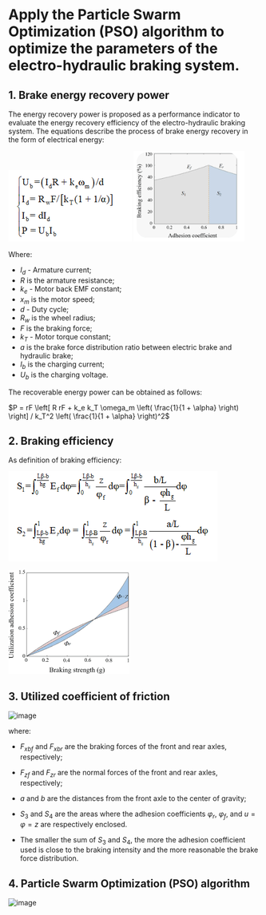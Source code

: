 # Apply the Particle Swarm Optimization (PSO) algorithm to optimize the parameters of the electro-hydraulic braking system.
## 1. Brake energy recovery power
The energy recovery power is proposed as a performance indicator to evaluate the energy recovery efficiency of the electro-hydraulic braking system. The equations describe the process of brake energy recovery in the form of electrical energy:

![fomula1](https://github.com/trunggpham/The_optimal_distribution_ratio_of_braking_force/blob/main/fomula1.png)
![The relationship between the coefficient of friction and braking efficiencyl](https://github.com/trunggpham/The_optimal_distribution_ratio_of_braking_force/blob/main/The%20relationship%20between%20the%20coefficient%20of%20friction%20and%20braking%20efficiency.png) 

Where:

- $I_d$ - Armature current;
- $R$ is the armature resistance;
- $k_e$ - Motor back EMF constant;
- $x_m$ is the motor speed;
- $d$ - Duty cycle;
- $R_w$ is the wheel radius;
- $F$ is the braking force;
- $k_T$ - Motor torque constant;
- $a$ is the brake force distribution ratio between electric brake and hydraulic brake;
- $I_b$ is the charging current;
- $U_b$ is the charging voltage.

The recoverable energy power can be obtained as follows:

$P = rF \left[ R rF + k_e k_T \omega_m \left( \frac{1}{1 + \alpha} \right) \right] / k_T^2 \left( \frac{1}{1 + \alpha} \right)^2$

## 2. Braking efficiency

As definition of braking efficiency:

![fomula2](https://github.com/trunggpham/The_optimal_distribution_ratio_of_braking_force/blob/main/fomula2.png)

![The relationship between the utilized coefficient of friction and braking force.png](https://github.com/trunggpham/The_optimal_distribution_ratio_of_braking_force/blob/main/The%20relationship%20between%20the%20utilized%20coefficient%20of%20friction%20and%20braking%20force.png)

## 3. Utilized coefficient of friction

![image](https://github.com/user-attachments/assets/5832b2ff-5b42-4eb9-9c38-2872d6fb97bb)

where:

- $F_{xbf}$ and $F_{xbr}$ are the braking forces of the front and rear axles, respectively;

- $F_{zf}$ and $F_{zr}$ are the normal forces of the front and rear axles, respectively;

- $a$ and $b$ are the distances from the front axle to the center of gravity;

- $S_3$ and $S_4$ are the areas where the adhesion coefficients $\varphi_r$, $\varphi_f$, and $u = \varphi = z$ are respectively enclosed.

- The smaller the sum of $S_3$ and $S_4$, the more the adhesion coefficient used is close to the braking intensity and the more reasonable the brake force distribution.

## 4. Particle Swarm Optimization (PSO) algorithm

![image](https://github.com/user-attachments/assets/5ca822c3-f1c5-4d44-8767-259c7a987523)


